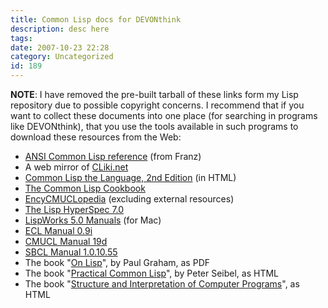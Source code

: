 ```yaml
---
title: Common Lisp docs for DEVONthink
description: desc here
tags: 
date: 2007-10-23 22:28
category: Uncategorized
id: 189
---
```


**NOTE**: I have removed the pre-built tarball of these links form my Lisp repository due to possible copyright concerns.  I recommend that if you want to collect these documents into one place (for searching in programs like DEVONthink), that you use the tools available in such programs to download these resources from the Web:

* [ANSI Common Lisp reference](http://www.allegrograph.org/support/documentation/6.2/ansicl/ansicl.htm) (from Franz)
* A web mirror of [CLiki.net](http://www.cliki.net)
* [Common Lisp the Language, 2nd Edition](http://www.cs.cmu.edu/Groups/AI/html/cltl/cltl2.html) (in HTML)
* [The Common Lisp Cookbook](http://cl-cookbook.sourceforge.net/)
* [EncyCMUCLopedia](http://www.isr.ist.utl.pt/library/docs/encycmuclopedia/doc/) (excluding external resources)
* [The Lisp HyperSpec 7.0](http://www.lisp.org/HyperSpec/FrontMatter/)
* [LispWorks 5.0 Manuals](http://www.lispworks.com/documentation/) (for Mac)
* [ECL Manual 0.9i](http://ecls.sourceforge.net/new-manual/)
* [CMUCL Manual 19d](http://common-lisp.net/project/cmucl/doc/cmu-user/)
* [SBCL Manual 1.0.10.55](http://www.sbcl.org/manual/)
* The book "[On Lisp](http://www.paulgraham.com/onlisp.html)", by Paul Graham, as PDF
* The book "[Practical Common Lisp](http://www.gigamonkeys.com/book/)", by Peter Seibel, as HTML
* The book "[Structure and Interpretation of Computer Programs](http://mitpress.mit.edu/sicp/full-text/book/book.html)", as HTML

